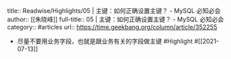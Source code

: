 title:: Readwise/Highlights/05 | 主键：如何正确设置主键？ - MySQL 必知必会
author:: [[朱晓峰]]
full-title:: 05 | 主键：如何正确设置主键？ - MySQL 必知必会
category:: #articles
url:: https://time.geekbang.org/column/article/352255
- 尽量不要用业务字段，也就是跟业务有关的字段做主键 #Highlight #[[2021-07-13]]